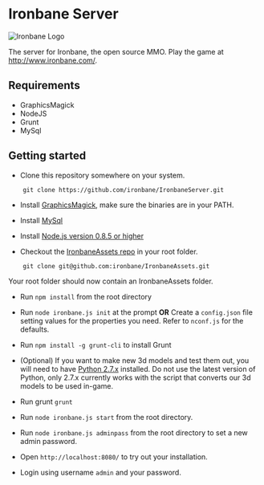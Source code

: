 Ironbane Server
============================================

![Ironbane Logo](http://www.ironbane.com/theme/images/logo_isolated.png)

The server for Ironbane, the open source MMO.
Play the game at <http://www.ironbane.com/>.

## Requirements
* GraphicsMagick
* NodeJS
* Grunt
* MySql

## Getting started

* Clone this repository somewhere on your system.

```
    git clone https://github.com/ironbane/IronbaneServer.git
```

* Install [GraphicsMagick](http://www.graphicsmagick.org/), make sure the binaries are in your PATH.

* Install [MySql](http://dev.mysql.com/downloads/mysql/)

* Install [Node.js version 0.8.5 or higher](http://nodejs.org/download/)

* Checkout the [IronbaneAssets repo](https://github.com/ironbane/IronbaneAssets) in your root folder.

```
    git clone git@github.com:ironbane/IronbaneAssets.git
``` 

Your root folder should now contain an IronbaneAssets folder.

* Run ```npm install``` from the root directory

* Run ```node ironbane.js init``` at the prompt **OR** Create a ```config.json``` file setting values for the properties you need. Refer to ```nconf.js``` for the defaults.

* Run ```npm install -g grunt-cli``` to install Grunt

* (Optional) If you want to make new 3d models and test them out, you will need to have [Python 2.7.x](http://www.python.org/download/) installed. Do not use the latest version of Python, only 2.7.x currently works with the script that converts our 3d models to be used in-game.

* Run grunt ```grunt```

* Run ```node ironbane.js start``` from the root directory.

* Run ```node ironbane.js adminpass``` from the root directory to set a new admin password.

* Open ```http://localhost:8080/``` to try out your installation.

* Login using username ```admin``` and your password.
